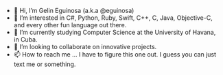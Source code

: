 - 👋 Hi, I’m Gelin Eguinosa (a.k.a @eguinosa)
- 👀 I’m interested in C#, Python, Ruby, Swift, C++, C, Java, Objective-C, and every other fun language out there. 
- 🌱 I’m currently studying Computer Science at the University of Havana, in Cuba.
- 💞️ I’m looking to collaborate on innovative projects.
- 📫 How to reach me ... I have to figure this one out. I guess you can just text me or something.

<!---
eguinosa/eguinosa is a ✨ special ✨ repository because its `README.md` (this file) appears on your GitHub profile.
You can click the Preview link to take a look at your changes.
--->
